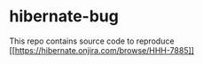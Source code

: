 hibernate-bug
=============

This repo contains source code to reproduce [[https://hibernate.onjira.com/browse/HHH-7885]]
